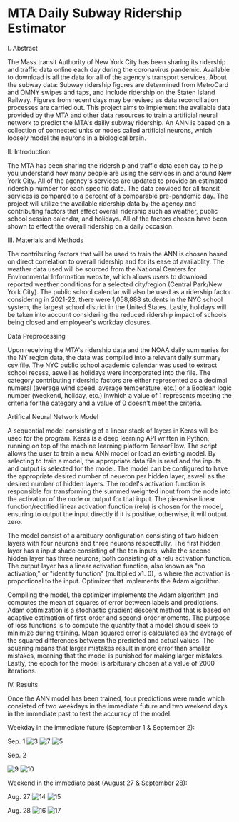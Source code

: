 # MTA Daily Subway Ridership Estimator
I. Abstract

The Mass transit Authority of New York City has been sharing its ridership and traffic data online each day during the coronavirus pandemic. Available to download is all the data for all of the agency's transport services. About the subway data: Subway ridership figures are determined from MetroCard and OMNY swipes and taps, and include ridership on the Staten Island Railway. Figures from recent days may be revised as data reconciliation processes are carried out. This project aims to implement the available data provided by the MTA and other data resources to train a artificial neural network to predict the MTA's dailiy subway ridership. An ANN is based on a collection of connected units or nodes called artificial neurons, which loosely model the neurons in a biological brain.

II. Introduction

The MTA has been sharing the ridership and traffic data each day to help you understand how many people are using the services in and around New York City. All of the agency's services are updated to provide an estimated ridership number for each specific date. The data provided for all transit services is compared to a percent of a comparable pre-pandemic day. The project will utilize the available ridership data by the agency and contributing factors that effect overall ridership such as weather, public school session calendar, and holidays. All of the factors chosen have been shown to effect the overall ridership on a daily occasion.

III. Materials and Methods

The contributing factors that will be used to train the ANN is chosen based on direct correlation to overall ridership and for its ease of availablity. The weather data used will be sourced from the National Centers for Environmental Information website, which allows users to download reported weather conditions for a selected city/region (Central Park/New York City). The public school calendar will also be used as a ridership factor considering in 2021-22, there were 1,058,888 students in the NYC school system, the largest school district in the United States. Lastly, holidays will be taken into account considering the reduced ridership impact of schools being closed and employeer's workday closures.

Data Preprocessing

Upon receiving the MTA's ridership data and the NOAA daily summaries for the NY region data, the data was compiled into a relevant daily summary csv file. The NYC public school academic calendar was used to extract school recess, aswell as holidays were incorporated into the file. The category contributing ridership factors are either represented as a decimal numeral (average wind speed, average temperature, etc.) or a Boolean logic number (weekend, holiday, etc.) inwhich a value of 1 represents meeting the criteria for the category and a value of 0 doesn't meet the criteria.

Artifical Neural Network Model

A sequential model consisting of a linear stack of layers in Keras will be used for the program. Keras is a deep learning API written in Python, running on top of the machine learning platform TensorFlow. The script allows the user to train a new ANN model or load an existing model. By selecting to train a model, the appropriate data file is read and the inputs and output is selected for the model. The model can be configured to have the appropriate desired number of neueron per hidden layer, aswell as the desired number of hidden layers. The model's activation function is responsible for transforming the summed weighted input from the node into the activation of the node or output for that input.
The piecewise linear function/rectified linear activation function (relu) is chosen for the model, ensuring to output the input directly if it is positive, otherwise, it will output zero.

The model consist of a arbituary configuration consisting of two hidden layers with four neurons and three neurons respectfully. The first hidden layer has a input shade consisting of the ten inputs, while the second hidden layer has three neurons, both consisting of a relu activation function. The output layer has a  linear activation function, also known as "no activation," or "identity function" (multiplied x1. 0), is where the activation is proportional to the input. Optimizer that implements the Adam algorithm.

Compiling the model, the optimizer implements the Adam algorithm and computes the mean of squares of error between labels and predictions. Adam optimization is a stochastic gradient descent method that is based on adaptive estimation of first-order and second-order moments. The purpose of loss functions is to compute the quantity that a model should seek to minimize during training. Mean squared error is calculated as the average of the squared differences between the predicted and actual values. The squaring means that larger mistakes result in more error than smaller mistakes, meaning that the model is punished for making larger mistakes. Lastly, the epoch for the model is arbiturary chosen at a value of 2000 iterations.

IV. Results

Once the ANN model has been trained, four predictions were made which consisted of two weekdays in the immediate future and two weekend days in the immediate past to test the accuracy of the model.

Weekday in the immediate future (September 1 & September 2):

Sep. 1
![3](https://user-images.githubusercontent.com/112568703/189488376-9dff6fc8-55a2-47c0-84e1-4d55d84f0449.png)
![7](https://user-images.githubusercontent.com/112568703/189488466-ff9686b9-4f80-44db-94ee-e62eedd7cfc6.png)
![5](https://user-images.githubusercontent.com/112568703/189488408-2b38b628-fbc8-46a5-aaed-38966e6319fd.png)

Sep. 2

![9](https://user-images.githubusercontent.com/112568703/189488497-01f542cd-4e47-4e34-9610-8e4bd32d2cdb.png)
![10](https://user-images.githubusercontent.com/112568703/189488523-5306f5c8-2b67-458f-9f38-ead735ffbfe3.png)

Weekend in the immediate past (August 27 & September 28):

Aug. 27
![14](https://user-images.githubusercontent.com/112568703/189488608-94448239-f00c-49f4-bfad-91311dc7ebb6.png)
![15](https://user-images.githubusercontent.com/112568703/189488612-26d03fdf-4542-4d8f-81ab-b840951582b0.png)

Aug. 28
![16](https://user-images.githubusercontent.com/112568703/189488622-a173ba73-a4f7-44e4-845f-ae173f8acd7f.png)
![17](https://user-images.githubusercontent.com/112568703/189488635-75839776-c16f-4936-ac9c-7cad86f478f5.png)



